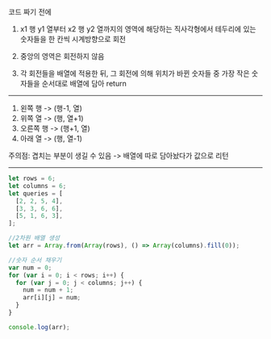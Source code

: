 코드 짜기 전에

1. x1 행 y1 열부터 x2 행 y2 열까지의 영역에 해당하는 직사각형에서 테두리에 있는 숫자들을 한 칸씩 시계방향으로 회전

2. 중앙의 영역은 회전하지 않음

3. 각 회전들을 배열에 적용한 뒤, 그 회전에 의해 위치가 바뀐 숫자들 중 가장 작은 숫자들을 순서대로 배열에 담아 return

---

1. 왼쪽 행 -> (행-1, 열)
2. 위쪽 열 -> (행, 열+1)
3. 오른쪽 행 -> (행+1, 열)
4. 아래 열 -> (행, 열-1)

주의점: 겹치는 부분이 생길 수 있음
-> 배열에 따로 담아놨다가 값으로 리턴

---

```javascript
let rows = 6;
let columns = 6;
let queries = [
  [2, 2, 5, 4],
  [3, 3, 6, 6],
  [5, 1, 6, 3],
];

//2차원 배열 생성
let arr = Array.from(Array(rows), () => Array(columns).fill(0));

//숫자 순서 채우기
var num = 0;
for (var i = 0; i < rows; i++) {
  for (var j = 0; j < columns; j++) {
    num = num + 1;
    arr[i][j] = num;
  }
}

console.log(arr);
```
